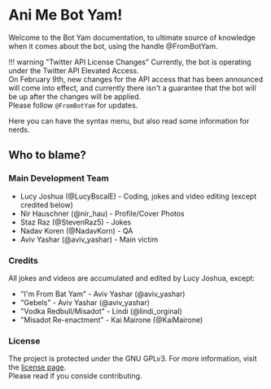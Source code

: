 # Ani Me Bot Yam!

Welcome to the Bot Yam documentation, to ultimate source of knowledge when it comes about the bot, using the handle @FromBotYam.

!!! warning "Twitter API License Changes"
    Currently, the bot is operating under the Twitter API Elevated Access.<br>On February 9th, new changes for the API access that has been announced will come into effect, and currently there isn't a guarantee that the bot will be up after the changes will be applied.<br>
    Please follow `@FromBotYam` for updates.

Here you can have the syntax menu, but also read some information for nerds.

## Who to blame?

### Main Development Team
- Lucy Joshua (@LucyBscalE) - Coding, jokes and video editing (except credited below)
- Nir Hauschner (@nir_hau) - Profile/Cover Photos
- Staz Raz (@StevenRaz5) - Jokes
- Nadav Koren (@NadavKorn) - QA
- Aviv Yashar (@aviv_yashar) - Main victim

### Credits
All jokes and videos are accumulated and edited by Lucy Joshua, except:
- "I'm From Bat Yam" - Aviv Yashar (@aviv_yashar)
- "Gebels" - Aviv Yashar (@aviv_yashar)
- "Vodka Redbull/Misadot" - Lindi (@lindi_orginal)
- "Misadot Re-enactment" - Kai Mairone (@KaiMairone)

### License
The project is protected under the GNU GPLv3. For more information, visit the [license page](license.md).<br>Please read if you conside contributing.